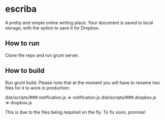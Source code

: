 escriba
=======

A pretty and simple online writing place. Your document is saved to local storage, with the option to save it for Dropbox.

## How to run

Clone the repo and run grunt server.

## How to build

Run grunt build. Please note that at the moment you will have to rename two files for it to work
in production:

dist/scripts/###.notification.js => notification.js
dist/scripts/###.dropbox.js => dropbox.js

This is due to the files being required on the fly. To fix soon, promise!